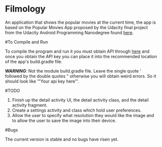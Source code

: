 # Filmology
An application that shows the popular movies at the current time, the app is based on the Popular Movies App proposed by the Udacity final project from the Udacity Android Programming Nanodegree found [here](https://www.udacity.com/course/android-developer-nanodegree--nd801).

#To Compile and Run

To compile the program and run it you must obtain API through [here](https://www.themoviedb.org/documentation/api)
and once you obtain the API key you can place it into the recommended location of the app's build.gradle file.

**_WARNING_**: Not the module build.gradle file. Leave the single quote ' followed by the double quotes " otherwise you will obtain weird errors. So it should look like '"Your api key here"'.

#TODO

1. Finish up the detail activity UI, the detail activity class, and the detail activity fragment.
2. Create a settings activity and class which hold user preferences.
3. Allow the user to specify what resolution they would like the image and to allow the user to save the image into their device.

#Bugs

The current version is stable and no bugs have risen yet.
